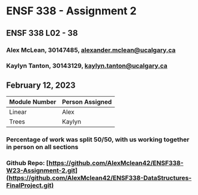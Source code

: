 # ENSF 338 - Assignment 2
## ENSF 338 L02 - 38
### Alex McLean, 30147485, <a href="mailto:alexander.mclean@ucalgary.ca">alexander.mclean@ucalgary.ca</a>
### Kaylyn Tanton, 30143129, <a href="mailto:kaylyn.tanton@ucalgary.ca">kaylyn.tanton@ucalgary.ca</a>
## February 12, 2023

<table>
<thead>
    <tr>
	<th>Module Number</th>
	<th>Person Assigned</th>
    </tr>
</thead>
<tbody>
    <tr>
	<td>Linear</td>
	<td>Alex</td>
    </tr>
    <tr>
	<td>Trees</td>
	<td>Kaylyn</td>
    </tr>
</tbody>
</table>

### Percentage of work was split 50/50, with us working together in person on all sections
### Github Repo: <a href="[https://github.com/AlexMclean42/ENSF338-W23-Assignment-2.git](https://github.com/AlexMclean42/ENSF338-DataStructures-FinalProject.git)">[https://github.com/AlexMclean42/ENSF338-W23-Assignment-2.git](https://github.com/AlexMclean42/ENSF338-DataStructures-FinalProject.git)</a>
